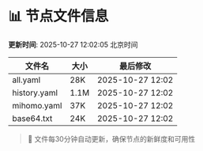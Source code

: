 # 📊 节点文件信息

**更新时间**: 2025-10-27 12:02:05 北京时间

| 文件名 | 大小 | 最后修改 |
|--------|------|----------|
| all.yaml | 28K | 2025-10-27 12:02 |
| history.yaml | 1.1M | 2025-10-27 12:02 |
| mihomo.yaml | 37K | 2025-10-27 12:02 |
| base64.txt | 24K | 2025-10-27 12:02 |

> 🔄 文件每30分钟自动更新，确保节点的新鲜度和可用性
